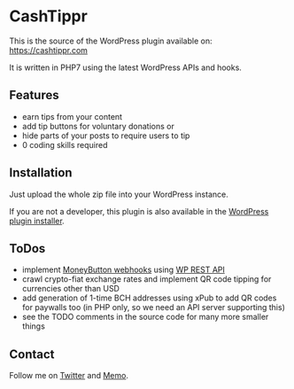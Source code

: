 # CashTippr
This is the source of the WordPress plugin available on: https://cashtippr.com

It is written in PHP7 using the latest WordPress APIs and hooks.

## Features
* earn tips from your content
* add tip buttons for voluntary donations or
* hide parts of your posts to require users to tip
* 0 coding skills required


## Installation
Just upload the whole zip file into your WordPress instance.

If you are not a developer, this plugin is also available in the [WordPress plugin installer](https://wordpress.org/plugins/cashtippr-bitcoin-cash-moneybutton-payments/).


## ToDos
* implement [MoneyButton webhooks](https://github.com/moneybutton/paywall-example) using [WP REST API](https://developer.wordpress.org/rest-api/)
* crawl crypto-fiat exchange rates and implement QR code tipping for currencies other than USD
* add generation of 1-time BCH addresses using xPub to add QR codes for paywalls too (in PHP only, so we need an API server supporting this)
* see the TODO comments in the source code for many more smaller things


## Contact
Follow me on [Twitter](https://twitter.com/ekliptor) and [Memo](https://memo.cash/profile/1JFKA1CabVyX98qPRAUQBL9NhoTnXZr5Zm).
